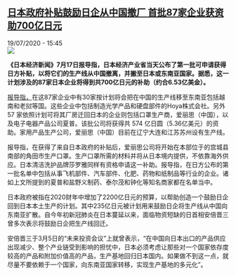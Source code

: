 <!--1595174182000-->
[日本政府补贴鼓励日企从中国撤厂 首批87家企业获资助700亿日元](http://www.rfi.fr//cn/%E4%BA%9A%E6%B4%B2/20200719-%E6%97%A5%E6%9C%AC%E6%94%BF%E5%BA%9C%E4%BB%A5%E8%A1%A5%E8%B4%B4%E9%BC%93%E5%8A%B1%E6%97%A5%E4%BC%81%E4%BB%8E%E4%B8%AD%E5%9B%BD%E6%92%A4%E5%8E%82-%E9%A6%96%E6%89%B987%E5%AE%B6%E4%BC%81%E4%B8%9A%E5%8F%AF%E8%8E%B7%E8%B5%84700%E4%BA%BF%E6%97%A5%E5%85%83)
------

<div>19/07/2020 - 15:45</div><img src="https://s.rfi.fr/media/display/e8d842ec-7f26-11ea-8938-005056bff430/w:310/p:16x9/2020-04-07T120803Z_1788837013_RC2OZF9WM9L6_RTRMADP_3_HEALTH-CORONAVIRUS-JAPAN-ABE.JPG"><p><strong>《日本经济新闻》7月17日报导指，日本经济产业省当天公布了第一批可申请获得日方补贴，以将它们的生产线从中国撤离，并搬至日本或东南亚国家。据悉，这一计划涉及的87家日本企业将得到共700亿日元的补助（约合6.53亿美金）。</strong></p><div class="t-content__body u-clearfix"><div class="m-interstitial"></div><p><a target="_blank" href="http://asia.nikkei.com/Economy/Japan-reveals-87-projects-eligible-for-China-exit-subsidies">报导指，</a>在这87家企业中有30家按计划将会把在中国的生产线移至东南亚包括越南和老挝等国。这些企业中包括制造光学产品和硬盘部件的Hoya株式会社。另外57 家依照计划可将其厂房迁回日本的企业则包括口罩生产商，爱丽思（中国），以及电子电器产品公司夏普。该批公司将获得共 574 亿日圆（5.36亿美元）的资助。家用产品生产公司，爱丽思（中国）目前在辽宁大连和江苏苏州设有生产线。</p><p>报导指，在获得了来自日本政府的补贴后，爱丽思公司将开始在本部位于的宫城县南部的角田市生产口罩。生产口罩所需的材料并将从日本境内提供，不依靠海外供应。日本清洁洗护品牌莎罗雅同样有资格申请这一补助。报导指，在日方公布的第一批名单中包括从事飞机部件、汽车部件、化肥、药物和纸制品等行业的企业。诸如上文所提到的夏普和盐野义制药、泰尔茂和钟化等知名商家都在名单当中。</p><p>日本政府被指在2020财年中增加了2200亿日元的预算，以帮助创造一个鼓励日企回到日本本土生产的计划。其中235亿日元被计划用来鼓励日企将生产线从中国向东南亚扩散。自今年初新冠肺炎在日本蔓延以来，面临物资短缺的日首相安倍晋三曾多次表示将鼓励日企把生产线回迁。</p><p>安倍晋三于3月5日的“未来投资会议”上就曾表示，“在中国向日本出口的产品供应出现减少、整个产业链受到影响的担忧中，日本必须考虑让那些对一个国家依存度较高的产品和附加价值高的产品，生产基地回归日本国内。如果做不到这一点，就尽量不要依赖于一个国家，向东南亚国家转移，实现生产基地的多元化”。</p><div class="o-self-promo o-self-promo--nl o-self-promo--hidden" data-selfpromo-newsletter></div><div class="o-self-promo o-self-promo--app o-self-promo--hidden" data-selfpromo-app></div></div>
